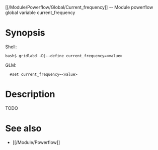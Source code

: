 [[/Module/Powerflow/Global/Current_frequency]] -- Module powerflow global variable current_frequency

# Synopsis

Shell:

~~~
bash$ gridlabd -D|--define current_frequency=<value>
~~~

GLM:

~~~
  #set current_frequency=<value>
~~~

# Description

TODO

# See also

* [[/Module/Powerflow]]
